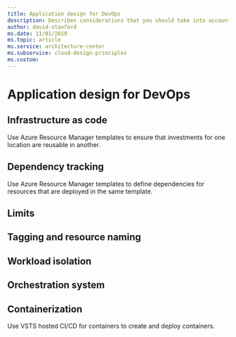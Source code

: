 ```yaml
---
title: Application design for DevOps
description: Describes considerations that you should take into account while doing application design to optimize for DevOps.
author: david-stanford
ms.date: 11/01/2019
ms.topic: article
ms.service: architecture-center
ms.subservice: cloud-design-principles
ms.custom: 
---
```


# Application design for DevOps

## Infrastructure as code

Use Azure Resource Manager templates to ensure that investments for one location are reusable in another.

## Dependency tracking

Use Azure Resource Manager templates to define dependencies for resources that are deployed in the same template.

## Limits

## Tagging and resource naming

## Workload isolation 

## Orchestration system

## Containerization

Use VSTS hosted CI/CD for containers to create and deploy containers.